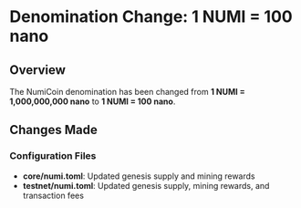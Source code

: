 # Denomination Change: 1 NUMI = 100 nano

## Overview
The NumiCoin denomination has been changed from **1 NUMI = 1,000,000,000 nano** to **1 NUMI = 100 nano**.

## Changes Made

### Configuration Files
- **core/numi.toml**: Updated genesis supply and mining rewards
- **testnet/numi.toml**: Updated genesis supply, mining rewards, and transaction fees
